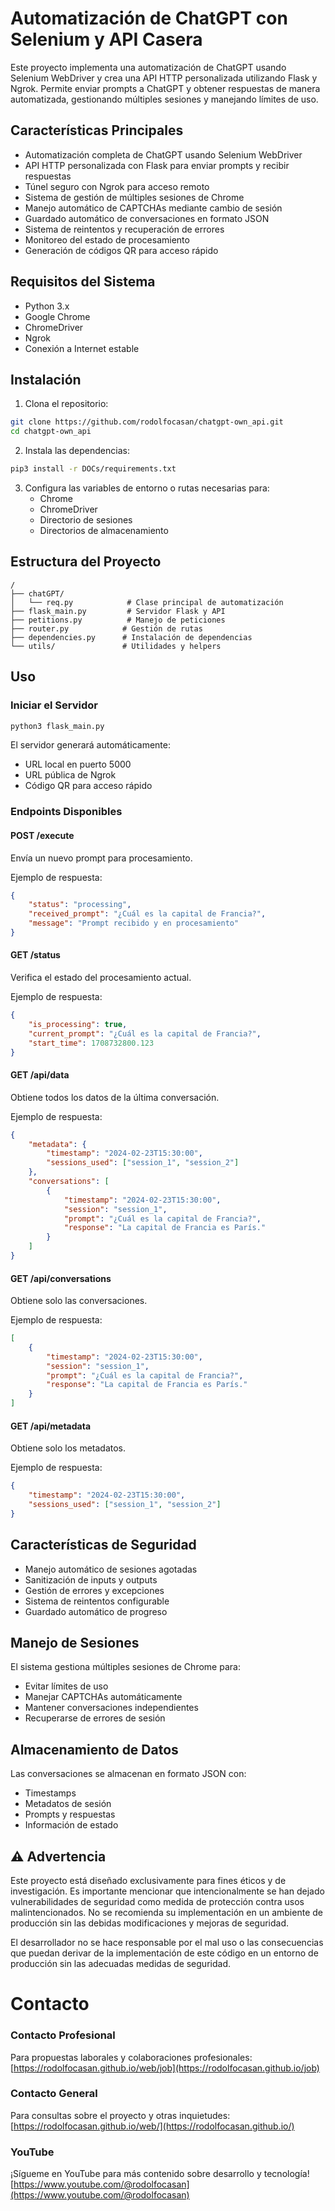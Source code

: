 # Automatización de ChatGPT con Selenium y API Casera

Este proyecto implementa una automatización de ChatGPT usando Selenium WebDriver y crea una API HTTP personalizada utilizando Flask y Ngrok. Permite enviar prompts a ChatGPT y obtener respuestas de manera automatizada, gestionando múltiples sesiones y manejando límites de uso.

## Características Principales

- Automatización completa de ChatGPT usando Selenium WebDriver
- API HTTP personalizada con Flask para enviar prompts y recibir respuestas
- Túnel seguro con Ngrok para acceso remoto
- Sistema de gestión de múltiples sesiones de Chrome
- Manejo automático de CAPTCHAs mediante cambio de sesión
- Guardado automático de conversaciones en formato JSON
- Sistema de reintentos y recuperación de errores
- Monitoreo del estado de procesamiento
- Generación de códigos QR para acceso rápido

## Requisitos del Sistema

- Python 3.x
- Google Chrome
- ChromeDriver
- Ngrok
- Conexión a Internet estable

## Instalación

1. Clona el repositorio:
```bash
git clone https://github.com/rodolfocasan/chatgpt-own_api.git
cd chatgpt-own_api
```

2. Instala las dependencias:
```bash
pip3 install -r DOCs/requirements.txt
```

3. Configura las variables de entorno o rutas necesarias para:
   - Chrome
   - ChromeDriver
   - Directorio de sesiones
   - Directorios de almacenamiento

## Estructura del Proyecto

```
/
├── chatGPT/
│   └── req.py            # Clase principal de automatización
├── flask_main.py         # Servidor Flask y API
├── petitions.py          # Manejo de peticiones
├── router.py            # Gestión de rutas
├── dependencies.py      # Instalación de dependencias
└── utils/               # Utilidades y helpers
```

## Uso

### Iniciar el Servidor

```bash
python3 flask_main.py
```

El servidor generará automáticamente:
- URL local en puerto 5000
- URL pública de Ngrok
- Código QR para acceso rápido

### Endpoints Disponibles

#### POST /execute
Envía un nuevo prompt para procesamiento.

Ejemplo de respuesta:
```json
{
    "status": "processing",
    "received_prompt": "¿Cuál es la capital de Francia?",
    "message": "Prompt recibido y en procesamiento"
}
```

#### GET /status
Verifica el estado del procesamiento actual.

Ejemplo de respuesta:
```json
{
    "is_processing": true,
    "current_prompt": "¿Cuál es la capital de Francia?",
    "start_time": 1708732800.123
}
```

#### GET /api/data
Obtiene todos los datos de la última conversación.

Ejemplo de respuesta:
```json
{
    "metadata": {
        "timestamp": "2024-02-23T15:30:00",
        "sessions_used": ["session_1", "session_2"]
    },
    "conversations": [
        {
            "timestamp": "2024-02-23T15:30:00",
            "session": "session_1",
            "prompt": "¿Cuál es la capital de Francia?",
            "response": "La capital de Francia es París."
        }
    ]
}
```

#### GET /api/conversations
Obtiene solo las conversaciones.

Ejemplo de respuesta:
```json
[
    {
        "timestamp": "2024-02-23T15:30:00",
        "session": "session_1",
        "prompt": "¿Cuál es la capital de Francia?",
        "response": "La capital de Francia es París."
    }
]
```

#### GET /api/metadata
Obtiene solo los metadatos.

Ejemplo de respuesta:
```json
{
    "timestamp": "2024-02-23T15:30:00",
    "sessions_used": ["session_1", "session_2"]
}
```

## Características de Seguridad

- Manejo automático de sesiones agotadas
- Sanitización de inputs y outputs
- Gestión de errores y excepciones
- Sistema de reintentos configurable
- Guardado automático de progreso

## Manejo de Sesiones

El sistema gestiona múltiples sesiones de Chrome para:
- Evitar límites de uso
- Manejar CAPTCHAs automáticamente
- Mantener conversaciones independientes
- Recuperarse de errores de sesión

## Almacenamiento de Datos

Las conversaciones se almacenan en formato JSON con:
- Timestamps
- Metadatos de sesión
- Prompts y respuestas
- Información de estado

## ⚠️ Advertencia

Este proyecto está diseñado exclusivamente para fines éticos y de investigación. Es importante mencionar que intencionalmente se han dejado vulnerabilidades de seguridad como medida de protección contra usos malintencionados. No se recomienda su implementación en un ambiente de producción sin las debidas modificaciones y mejoras de seguridad.

El desarrollador no se hace responsable por el mal uso o las consecuencias que puedan derivar de la implementación de este código en un entorno de producción sin las adecuadas medidas de seguridad.

# Contacto

### Contacto Profesional
Para propuestas laborales y colaboraciones profesionales:
[https://rodolfocasan.github.io/web/job](https://rodolfocasan.github.io/job)

### Contacto General
Para consultas sobre el proyecto y otras inquietudes:
[https://rodolfocasan.github.io/web/](https://rodolfocasan.github.io/)

### YouTube
¡Sígueme en YouTube para más contenido sobre desarrollo y tecnología!
[https://www.youtube.com/@rodolfocasan](https://www.youtube.com/@rodolfocasan)
